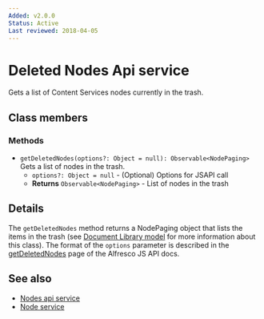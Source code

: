 ```yaml
---
Added: v2.0.0
Status: Active
Last reviewed: 2018-04-05
---
```


# Deleted Nodes Api service

Gets a list of Content Services nodes currently in the trash.

## Class members

### Methods

-   `getDeletedNodes(options?: Object = null): Observable<NodePaging>`<br/>
    Gets a list of nodes in the trash.
    -   `options?: Object = null` - (Optional) Options for JSAPI call
    -   **Returns** `Observable<NodePaging>` - List of nodes in the trash

## Details

The `getDeletedNodes` method returns a NodePaging object that lists
the items in the trash (see [Document Library model](../content-services/document-library.model.md) for
more information about this class). The format of the `options` parameter is
described in the [getDeletedNodes](https://github.com/Alfresco/alfresco-js-api/blob/master/src/alfresco-core-rest-api/docs/NodesApi.md#getDeletedNodes)
page of the Alfresco JS API docs.

## See also

-   [Nodes api service](nodes-api.service.md)
-   [Node service](node.service.md)
